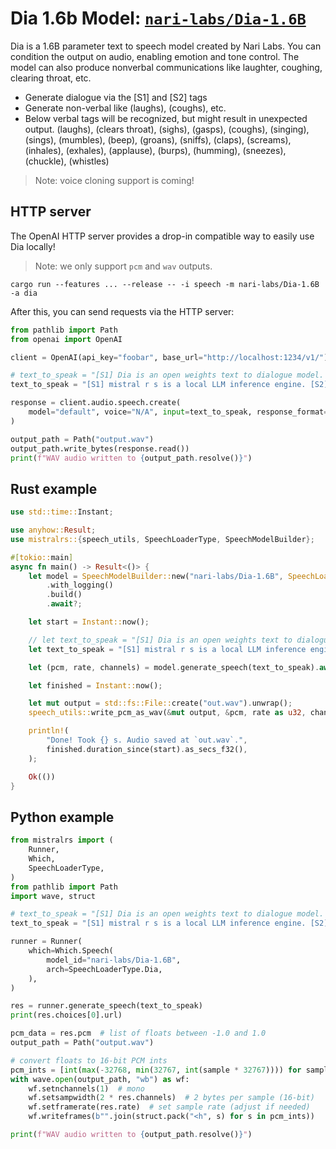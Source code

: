 # Dia 1.6b Model: [`nari-labs/Dia-1.6B`](https://huggingface.co/nari-labs/Dia-1.6B)

Dia is a 1.6B parameter text to speech model created by Nari Labs. You can condition the output on audio, enabling emotion and tone control. The model can also produce nonverbal communications like laughter, coughing, clearing throat, etc.

- Generate dialogue via the [S1] and [S2] tags
- Generate non-verbal like (laughs), (coughs), etc.
- Below verbal tags will be recognized, but might result in unexpected output. (laughs), (clears throat), (sighs), (gasps), (coughs), (singing), (sings), (mumbles), (beep), (groans), (sniffs), (claps), (screams), (inhales), (exhales), (applause), (burps), (humming), (sneezes), (chuckle), (whistles)

> Note: voice cloning support is coming!

## HTTP server

The OpenAI HTTP server provides a drop-in compatible way to easily use Dia locally!

> Note: we only support `pcm` and `wav` outputs.

```
cargo run --features ... --release -- -i speech -m nari-labs/Dia-1.6B -a dia
```

After this, you can send requests via the HTTP server:
```py
from pathlib import Path
from openai import OpenAI

client = OpenAI(api_key="foobar", base_url="http://localhost:1234/v1/")

# text_to_speak = "[S1] Dia is an open weights text to dialogue model. [S2] You get full control over scripts and voices. [S1] Wow. Amazing. (laughs) [S2] Try it now on Git hub or Hugging Face."
text_to_speak = "[S1] mistral r s is a local LLM inference engine. [S2] You can run text and vision models, and also image generation and speech generation. [S1] There is agentic web search, tool calling, and a convenient Python API. [S2] Check it out on github."

response = client.audio.speech.create(
    model="default", voice="N/A", input=text_to_speak, response_format="wav"
)

output_path = Path("output.wav")
output_path.write_bytes(response.read())
print(f"WAV audio written to {output_path.resolve()}")
```

## Rust example
```rust
use std::time::Instant;

use anyhow::Result;
use mistralrs::{speech_utils, SpeechLoaderType, SpeechModelBuilder};

#[tokio::main]
async fn main() -> Result<()> {
    let model = SpeechModelBuilder::new("nari-labs/Dia-1.6B", SpeechLoaderType::Dia)
        .with_logging()
        .build()
        .await?;

    let start = Instant::now();

    // let text_to_speak = "[S1] Dia is an open weights text to dialogue model. [S2] You get full control over scripts and voices. [S1] Wow. Amazing. (laughs) [S2] Try it now on Git hub or Hugging Face.";
    let text_to_speak = "[S1] mistral r s is a local LLM inference engine. [S2] You can run text and vision models, and also image generation and speech generation. [S1] There is agentic web search, tool calling, and a convenient Python API. [S2] Check it out on github.";

    let (pcm, rate, channels) = model.generate_speech(text_to_speak).await?;

    let finished = Instant::now();

    let mut output = std::fs::File::create("out.wav").unwrap();
    speech_utils::write_pcm_as_wav(&mut output, &pcm, rate as u32, channels as u16).unwrap();

    println!(
        "Done! Took {} s. Audio saved at `out.wav`.",
        finished.duration_since(start).as_secs_f32(),
    );

    Ok(())
}
```

## Python example
```py
from mistralrs import (
    Runner,
    Which,
    SpeechLoaderType,
)
from pathlib import Path
import wave, struct

# text_to_speak = "[S1] Dia is an open weights text to dialogue model. [S2] You get full control over scripts and voices. [S1] Wow. Amazing. (laughs) [S2] Try it now on Git hub or Hugging Face."
text_to_speak = "[S1] mistral r s is a local LLM inference engine. [S2] You can run text and vision models, and also image generation and speech generation. [S1] There is agentic web search, tool calling, and a convenient Python API. [S2] Check it out on github."

runner = Runner(
    which=Which.Speech(
        model_id="nari-labs/Dia-1.6B",
        arch=SpeechLoaderType.Dia,
    ),
)

res = runner.generate_speech(text_to_speak)
print(res.choices[0].url)

pcm_data = res.pcm  # list of floats between -1.0 and 1.0
output_path = Path("output.wav")

# convert floats to 16-bit PCM ints
pcm_ints = [int(max(-32768, min(32767, int(sample * 32767)))) for sample in pcm_data]
with wave.open(output_path, "wb") as wf:
    wf.setnchannels(1)  # mono
    wf.setsampwidth(2 * res.channels)  # 2 bytes per sample (16-bit)
    wf.setframerate(res.rate)  # set sample rate (adjust if needed)
    wf.writeframes(b"".join(struct.pack("<h", s) for s in pcm_ints))

print(f"WAV audio written to {output_path.resolve()}")
```